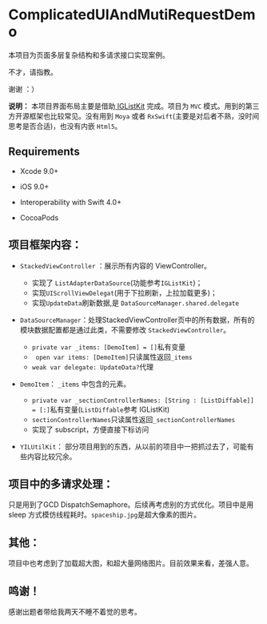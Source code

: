 # ComplicatedUIAndMutiRequestDemo

本项目为页面多层复杂结构和多请求接口实现案例。

不才，请指教。

谢谢 ：）





**说明：**
本项目界面布局主要是借助[ IGListKit](https://github.com/Instagram/IGListKit) 完成。项目为 `MVC` 模式。用到的第三方开源框架也比较常见。没有用到 `Moya` 或者 `RxSwift`(主要是对后者不熟，没时间思考是否合适)，也没有内嵌 `Html5`。



## Requirements

- Xcode 9.0+

- iOS 9.0+

- Interoperability with Swift 4.0+

- CocoaPods



## 项目框架内容：

* `StackedViewController` ：展示所有内容的 ViewController。
  * 实现了 `ListAdapterDataSource`(功能参考`IGListKit`)；
  * 实现`UIScrollViewDelegat`(用于下拉刷新，上拉加载更多)；
  * 实现`UpdateData`刷新数据,是 `DataSourceManager.shared.delegate`

* `DataSourceManager`：处理StackedViewController页中的所有数据，所有的模块数据配置都是通过此类，不需要修改 `StackedViewController`。
  * `private var _items: [DemoItem] = []`私有变量
  * ` open var items: [DemoItem]`只读属性返回`_items`
  * `weak var delegate: UpdateData?`代理

* `DemoItem`： `_items` 中包含的元素。
  * `private var _sectionControllerNames: [String : [ListDiffable]] = [:]`私有变量(`ListDiffable`参考 IGListKit)
  * `sectionControllerNames`只读属性返回`_sectionControllerNames`
  * 实现了 subscript，方便直接下标访问

* `YILUtilKit`：  部分项目用到的东西，从以前的项目中一把抓过去了，可能有些内容比较冗余。




## 项目中的多请求处理：
只是用到了GCD DispatchSemaphore。后续再考虑别的方式优化。项目中是用 sleep 方式模仿线程耗时。`spaceship.jpg`是超大像素的图片。



## 其他：
项目中也考虑到了加载超大图，和超大量网络图片。目前效果来看，差强人意。



## 鸣谢！

感谢出题者带给我两天不睡不着觉的思考。